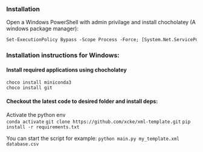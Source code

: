 ### Installation

Open a Windows PowerShell with admin privilage and install chocholatey (A windows package manager):

```ps
Set-ExecutionPolicy Bypass -Scope Process -Force; [System.Net.ServicePointManager]::SecurityProtocol = [System.Net.ServicePointManager]::SecurityProtocol -bor 3072; iex ((New-Object System.Net.WebClient).DownloadString('https://chocolatey.org/install.ps1'))
```

### Installation instructions for Windows:

#### Install required applications using chocholatey

```
choco install miniconda3
choco install git
```

#### Checkout the latest code to desired folder and install deps:

Activate the python env  
`conda activate`
`git clone https://github.com/xcke/xml-template.git`
`pip install -r requirements.txt`

You can start the script for example: `python main.py my_template.xml database.csv`

